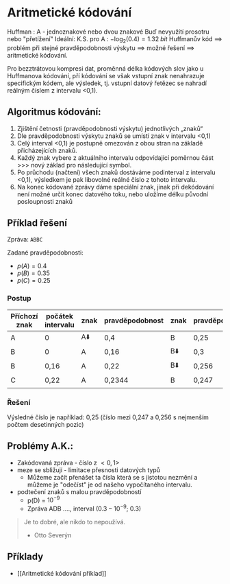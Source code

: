 # Aritmetické kódování

Huffman : A - jednoznakové nebo dvou znakové
Buď nevyužítí prosotru nebo "přetížení"
Ideální: K.S. pro A : $-\log_2(0.4) = 1.32 \;bit$
Huffmanův kód ==> problém při stejné pravděpodobnosti výskytu ==> možné
řešení ==> aritmetické kódování.

Pro bezztrátovou kompresi dat, proměnná délka kódových slov jako u Huffmanova kódování, pří kódování se však vstupní znak nenahrazuje specifickým kódem, ale výsledek, tj. vstupní datový řetězec se nahradí reálným číslem z intervalu <0,1).

## Algoritmus kódování:
1. Zjištění četnosti (pravděpodobnosti výskytu) jednotlivých „znaků“
2. Dle pravděpodobnosti výskytu znaků se umístí znak v intervalu <0,1)
3. Celý interval <0,1) je postupně omezován z obou stran na základě přicházejících znaků.
4. Každý znak vybere z aktuálního intervalu odpovídající poměrnou část >>> nový základ pro následující symbol.
5. Po průchodu (načtení) všech znaků dostáváme podinterval z intervalu <0,1),
výsledkem je pak libovolné reálné číslo z tohoto intervalu.
6. Na konec kódované zprávy dáme speciální znak, jinak při dekódování není možné určit konec datového toku, nebo uložíme délku původní posloupnosti znaků
## Příklad řešení
Zpráva: `ABBC`

Zadané pravděpodobnosti:
- $p(A) = 0.4$
- $p(B) = 0.35$
- $p(C) = 0.25$

### Postup
| Příchozí znak | počátek intervalu | znak | pravděpodobnost | znak | pravděpodobnost | znak | konec intervalu |
| ---- | ---- | ---- | ---- | ---- | ---- | ---- | ---- |
| A | 0 | A⬇️ | 0,4 | B | 0,25 | C | 1 |
| B | 0 | A | 0,16 | B⬇️ | 0,3 | C | 0,4 |
| B | 0,16 | A | 0,22 | B⬇️ | 0,256 | C | 0,3 |
| C | 0,22 | A | 0,2344 | B | 0,247 | C⬇️ | 0,256 |
### Řešení
Výsledné číslo je například: 0,25 (číslo mezi 0,247 a 0,256 s nejmenším počtem desetinných pozic)

## Problémy A.K.:
- Zakódovaná zpráva - číslo z $<0,1>$
- meze se sbližují - limitace přesnosti datových typů
	- Můžeme začít přenášet ta čísla která se s jistotou nezmění a můžeme je "odečíst" je od našeho vypočítaného intervalu.
- podtečení znaků s malou pravděpodobností
	- p(D) = $10^{-9}$
	- Zpráva ADB ...., interval ($0.3-10^{-9}$; $0.3$)

> Je to dobré, ale nikdo to nepoužívá.
>  - Otto Severýn

## Příklady
- [[Aritmetické kódování příklad]]